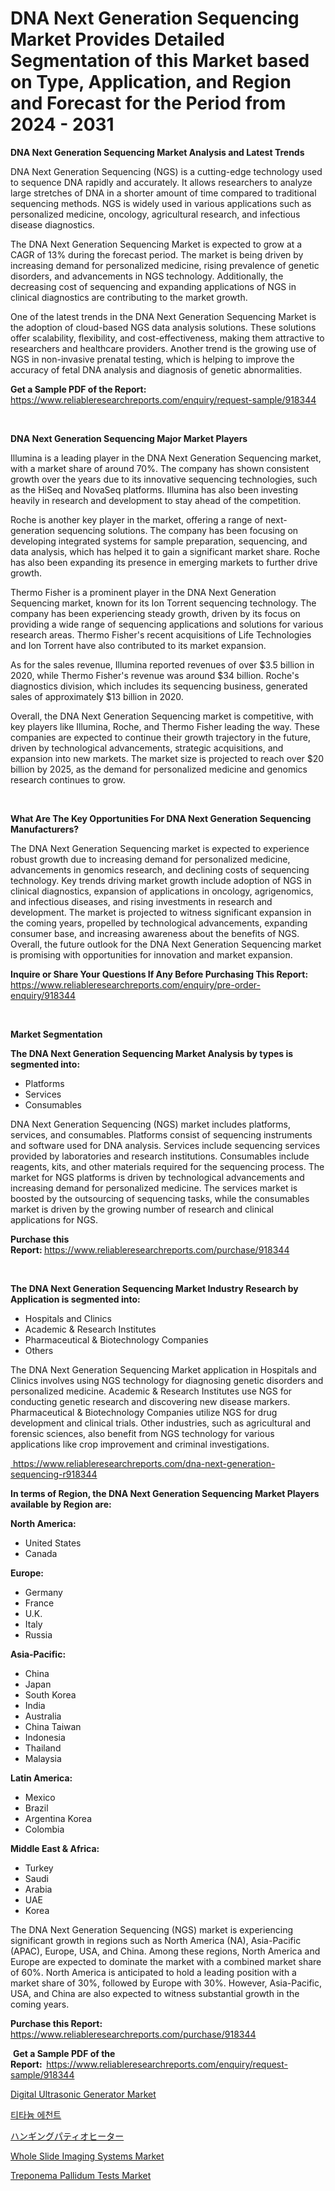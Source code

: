 <p><h1>DNA Next Generation Sequencing Market Provides Detailed Segmentation of this Market based on Type, Application, and Region and Forecast for the Period from 2024 - 2031</h1></p><p><strong>DNA Next Generation Sequencing Market Analysis and Latest Trends</strong></p>
<p><p>DNA Next Generation Sequencing (NGS) is a cutting-edge technology used to sequence DNA rapidly and accurately. It allows researchers to analyze large stretches of DNA in a shorter amount of time compared to traditional sequencing methods. NGS is widely used in various applications such as personalized medicine, oncology, agricultural research, and infectious disease diagnostics.</p><p>The DNA Next Generation Sequencing Market is expected to grow at a CAGR of 13% during the forecast period. The market is being driven by increasing demand for personalized medicine, rising prevalence of genetic disorders, and advancements in NGS technology. Additionally, the decreasing cost of sequencing and expanding applications of NGS in clinical diagnostics are contributing to the market growth.</p><p>One of the latest trends in the DNA Next Generation Sequencing Market is the adoption of cloud-based NGS data analysis solutions. These solutions offer scalability, flexibility, and cost-effectiveness, making them attractive to researchers and healthcare providers. Another trend is the growing use of NGS in non-invasive prenatal testing, which is helping to improve the accuracy of fetal DNA analysis and diagnosis of genetic abnormalities.</p></p>
<p><strong>Get a Sample PDF of the Report:&nbsp;</strong> <a href="https://www.reliableresearchreports.com/enquiry/request-sample/918344">https://www.reliableresearchreports.com/enquiry/request-sample/918344</a></p>
<p>&nbsp;</p>
<p><strong>DNA Next Generation Sequencing Major Market Players</strong></p>
<p><p>Illumina is a leading player in the DNA Next Generation Sequencing market, with a market share of around 70%. The company has shown consistent growth over the years due to its innovative sequencing technologies, such as the HiSeq and NovaSeq platforms. Illumina has also been investing heavily in research and development to stay ahead of the competition.</p><p>Roche is another key player in the market, offering a range of next-generation sequencing solutions. The company has been focusing on developing integrated systems for sample preparation, sequencing, and data analysis, which has helped it to gain a significant market share. Roche has also been expanding its presence in emerging markets to further drive growth.</p><p>Thermo Fisher is a prominent player in the DNA Next Generation Sequencing market, known for its Ion Torrent sequencing technology. The company has been experiencing steady growth, driven by its focus on providing a wide range of sequencing applications and solutions for various research areas. Thermo Fisher's recent acquisitions of Life Technologies and Ion Torrent have also contributed to its market expansion.</p><p>As for the sales revenue, Illumina reported revenues of over $3.5 billion in 2020, while Thermo Fisher's revenue was around $34 billion. Roche's diagnostics division, which includes its sequencing business, generated sales of approximately $13 billion in 2020.</p><p>Overall, the DNA Next Generation Sequencing market is competitive, with key players like Illumina, Roche, and Thermo Fisher leading the way. These companies are expected to continue their growth trajectory in the future, driven by technological advancements, strategic acquisitions, and expansion into new markets. The market size is projected to reach over $20 billion by 2025, as the demand for personalized medicine and genomics research continues to grow.</p></p>
<p>&nbsp;</p>
<p><strong>What Are The Key Opportunities For DNA Next Generation Sequencing Manufacturers?</strong></p>
<p><p>The DNA Next Generation Sequencing market is expected to experience robust growth due to increasing demand for personalized medicine, advancements in genomics research, and declining costs of sequencing technology. Key trends driving market growth include adoption of NGS in clinical diagnostics, expansion of applications in oncology, agrigenomics, and infectious diseases, and rising investments in research and development. The market is projected to witness significant expansion in the coming years, propelled by technological advancements, expanding consumer base, and increasing awareness about the benefits of NGS. Overall, the future outlook for the DNA Next Generation Sequencing market is promising with opportunities for innovation and market expansion.</p></p>
<p><strong>Inquire or Share Your Questions If Any Before Purchasing This Report:</strong> <a href="https://www.reliableresearchreports.com/enquiry/pre-order-enquiry/918344">https://www.reliableresearchreports.com/enquiry/pre-order-enquiry/918344</a></p>
<p>&nbsp;</p>
<p><strong>Market Segmentation</strong></p>
<p><strong>The DNA Next Generation Sequencing Market Analysis by types is segmented into:</strong></p>
<p><ul><li>Platforms</li><li>Services</li><li>Consumables</li></ul></p>
<p><p>DNA Next Generation Sequencing (NGS) market includes platforms, services, and consumables. Platforms consist of sequencing instruments and software used for DNA analysis. Services include sequencing services provided by laboratories and research institutions. Consumables include reagents, kits, and other materials required for the sequencing process. The market for NGS platforms is driven by technological advancements and increasing demand for personalized medicine. The services market is boosted by the outsourcing of sequencing tasks, while the consumables market is driven by the growing number of research and clinical applications for NGS.</p></p>
<p><strong>Purchase this Report:&nbsp;</strong><a href="https://www.reliableresearchreports.com/purchase/918344">https://www.reliableresearchreports.com/purchase/918344</a></p>
<p>&nbsp;</p>
<p><strong>The DNA Next Generation Sequencing Market Industry Research by Application is segmented into:</strong></p>
<p><ul><li>Hospitals and Clinics</li><li>Academic & Research Institutes</li><li>Pharmaceutical & Biotechnology Companies</li><li>Others</li></ul></p>
<p><p>The DNA Next Generation Sequencing Market application in Hospitals and Clinics involves using NGS technology for diagnosing genetic disorders and personalized medicine. Academic & Research Institutes use NGS for conducting genetic research and discovering new disease markers. Pharmaceutical & Biotechnology Companies utilize NGS for drug development and clinical trials. Other industries, such as agricultural and forensic sciences, also benefit from NGS technology for various applications like crop improvement and criminal investigations.</p></p>
<p><a href="https://www.reliableresearchreports.com/dna-next-generation-sequencing-r918344">&nbsp;https://www.reliableresearchreports.com/dna-next-generation-sequencing-r918344</a></p>
<p><strong>In terms of Region, the DNA Next Generation Sequencing Market Players available by Region are:</strong></p>
<p>
    <p> <strong> North America: </strong>
        <ul>
            <li>United States</li>
            <li>Canada</li>
        </ul>
        </p> 
    <p> <strong> Europe: </strong>
        <ul>
            <li>Germany</li>
            <li>France</li>
            <li>U.K.</li>
            <li>Italy</li>
            <li>Russia</li>
        </ul>
        </p> 
    <p> <strong> Asia-Pacific: </strong>
        <ul>
            <li>China</li>
            <li>Japan</li>
            <li>South Korea</li>
            <li>India</li>
            <li>Australia</li>
            <li>China Taiwan</li>
            <li>Indonesia</li>
            <li>Thailand</li>
            <li>Malaysia</li>
        </ul>
        </p> 
    <p> <strong> Latin America: </strong>
        <ul>
            <li>Mexico</li>
            <li>Brazil</li>
            <li>Argentina Korea</li>
            <li>Colombia</li>
        </ul>
        </p> 
    <p> <strong> Middle East & Africa: </strong>
        <ul>
            <li>Turkey</li>
            <li>Saudi</li>
            <li>Arabia</li>
            <li>UAE</li>
            <li>Korea</li>
        </ul>
    </p>
    </p>
<p><p>The DNA Next Generation Sequencing (NGS) market is experiencing significant growth in regions such as North America (NA), Asia-Pacific (APAC), Europe, USA, and China. Among these regions, North America and Europe are expected to dominate the market with a combined market share of 60%. North America is anticipated to hold a leading position with a market share of 30%, followed by Europe with 30%. However, Asia-Pacific, USA, and China are also expected to witness substantial growth in the coming years.</p></p>
<p><strong>Purchase this Report: </strong><a href="https://www.reliableresearchreports.com/purchase/918344">https://www.reliableresearchreports.com/purchase/918344</a></p>
<p>&nbsp;<strong>Get a Sample PDF of the Report:&nbsp;&nbsp;</strong><a href="https://www.reliableresearchreports.com/enquiry/request-sample/918344">https://www.reliableresearchreports.com/enquiry/request-sample/918344</a></p>
<p><strong></strong></p>
<p><p><a href="https://www.linkedin.com/pulse/digital-ultrasonic-generator-market-trends-analysis-forecasted-o91gc">Digital Ultrasonic Generator Market</a></p><p><a href="https://github.com/lkwggful07722/Market-Research-Report-List-2/blob/main/109158150651.md">티타늄 에천트</a></p><p><a href="https://github.com/jkjreqjscoxx7/Market-Research-Report-List-2/blob/main/889323254000.md">ハンギングパティオヒーター</a></p><p><a href="https://github.com/brenzgnarento/Market-Research-Report-List-2/blob/main/whole-slide-imaging-systems-market.md">Whole Slide Imaging Systems Market</a></p><p><a href="https://github.com/MyrtisWest1/Market-Research-Report-List-1/blob/main/treponema-pallidum-tests-market.md">Treponema Pallidum Tests Market</a></p></p>